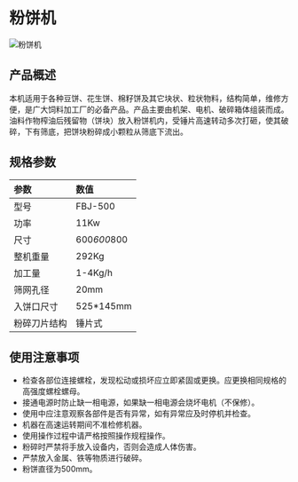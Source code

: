 # 粉饼机
![粉饼机](https://i.postimg.cc/HYDYVVHd/image.png?dl=1)
## 产品概述

本机适用于各种豆饼、花生饼、棉籽饼及其它块状、粒状物料，结构简单，维修方便，是广大饲料加工厂的必备产品。产品主要由机架、电机、破碎箱体组装而成。油料作物榨油后残留物（饼块）放入粉饼机内，受锤片高速转动多次打砸，使其破碎，下有筛底，把饼块粉碎成小颗粒从筛底下流出。

## 规格参数

| 参数         | 数值             |
| :----------- | :--------------- |
| 型号         | FBJ-500          |
| 功率         | 11Kw             |
| 尺寸         | 600*600*800      |
| 整机重量     | 292Kg            |
| 加工量       | 1-4Kg/h          |
| 筛网孔径     | 20mm             |
| 入饼口尺寸   | 525*145mm        |
| 粉碎刀片结构 | 锤片式           |

## 使用注意事项

-   检查各部位连接螺栓，发现松动或损坏应立即紧固或更换。应更换相同规格的高强度螺栓螺母。
-   接通电源时防止缺一相电源，如果缺一相电源会烧坏电机（不保修）。
-   使用中应注意观察各部件是否有异常，如有异常应及时停机并检查。
-   机器在高速运转期间不准检修机器。
-   使用操作过程中请严格按照操作规程操作。
-   粉碎时严禁将手放入设备内，否则会造成人体伤害。
-   严禁放入金属、铁等物质进行破碎。
-   粉饼直径为500mm。